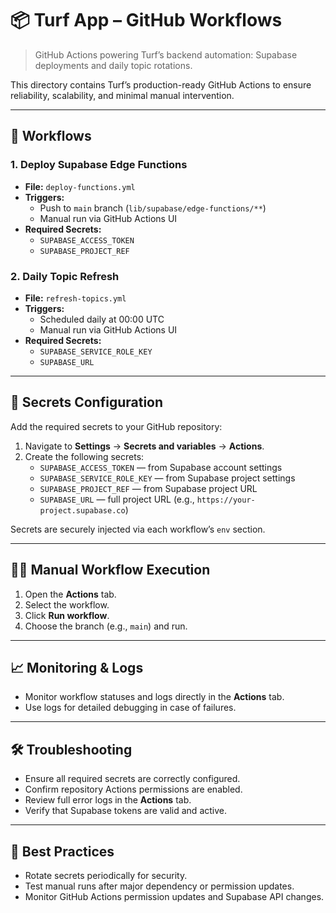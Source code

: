 # 📦 Turf App – GitHub Workflows

> GitHub Actions powering Turf’s backend automation: Supabase deployments and daily topic rotations.

This directory contains Turf’s production-ready GitHub Actions to ensure reliability, scalability, and minimal manual intervention.

---

## 🚀 Workflows

### 1. Deploy Supabase Edge Functions
- **File:** `deploy-functions.yml`
- **Triggers:**
  - Push to `main` branch (`lib/supabase/edge-functions/**`)
  - Manual run via GitHub Actions UI
- **Required Secrets:**
  - `SUPABASE_ACCESS_TOKEN`
  - `SUPABASE_PROJECT_REF`

### 2. Daily Topic Refresh
- **File:** `refresh-topics.yml`
- **Triggers:**
  - Scheduled daily at 00:00 UTC
  - Manual run via GitHub Actions UI
- **Required Secrets:**
  - `SUPABASE_SERVICE_ROLE_KEY`
  - `SUPABASE_URL`

---

## 🔐 Secrets Configuration

Add the required secrets to your GitHub repository:

1. Navigate to **Settings** → **Secrets and variables** → **Actions**.
2. Create the following secrets:
   - `SUPABASE_ACCESS_TOKEN` — from Supabase account settings
   - `SUPABASE_SERVICE_ROLE_KEY` — from Supabase project settings
   - `SUPABASE_PROJECT_REF` — from Supabase project URL
   - `SUPABASE_URL` — full project URL (e.g., `https://your-project.supabase.co`)

Secrets are securely injected via each workflow’s `env` section.

---

## 🧑‍💻 Manual Workflow Execution

1. Open the **Actions** tab.
2. Select the workflow.
3. Click **Run workflow**.
4. Choose the branch (e.g., `main`) and run.

---

## 📈 Monitoring & Logs

- Monitor workflow statuses and logs directly in the **Actions** tab.
- Use logs for detailed debugging in case of failures.

---

## 🛠 Troubleshooting

- Ensure all required secrets are correctly configured.
- Confirm repository Actions permissions are enabled.
- Review full error logs in the **Actions** tab.
- Verify that Supabase tokens are valid and active.

---

## 🧠 Best Practices

- Rotate secrets periodically for security.
- Test manual runs after major dependency or permission updates.
- Monitor GitHub Actions permission updates and Supabase API changes.
